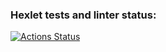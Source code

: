 ### Hexlet tests and linter status:
[![Actions Status](https://github.com/Shprovar/data-analytics-project-96/workflows/hexlet-check/badge.svg)](https://github.com/Shprovar/data-analytics-project-96/actions)